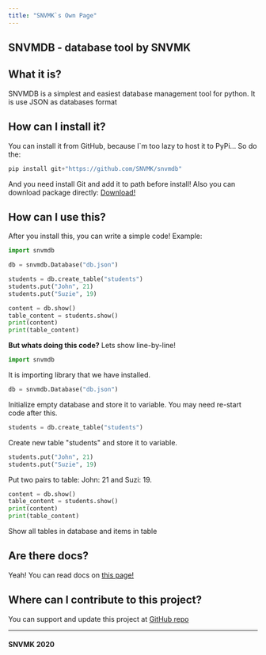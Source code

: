 ```yaml
---
title: "SNVMK`s Own Page"
---
```

## SNVMDB - database tool by SNVMK 

## What it is?

SNVMDB is a simplest and easiest database management tool for python.
It is use JSON as databases format

## How can I install it?

You can install it from GitHub, because I`m too lazy to host it to PyPi...
So do the:

```py
pip install git+"https://github.com/SNVMK/snvmdb"
```

And you need install Git and add it to path before install!
Also you can download package directly: [Download!](snvmdb.zip)

## How can I use this?

After you install this, you can write a simple code!
Example:

```py
import snvmdb

db = snvmdb.Database("db.json")

students = db.create_table("students")
students.put("John", 21)
students.put("Suzie", 19)

content = db.show()
table_content = students.show()
print(content)
print(table_content)
```

**But whats doing this code?** Lets show line-by-line!

```py
import snvmdb
```

It is importing library that we have installed.

```py
db = snvmdb.Database("db.json")
```

Initialize empty database and store it to variable.
You may need re-start code after this.

```py
students = db.create_table("students")
```

Create new table "students" and store it to variable.

```py
students.put("John", 21)
students.put("Suzie", 19)
```

Put two pairs to table: John: 21 and Suzi: 19.

```py
content = db.show()
table_content = students.show()
print(content)
print(table_content) 
```

Show all tables in database and items in table

## Are there docs?

Yeah! You can read docs on [this page!](https://docs.snvmk.tk "SNVMDB Docs")

## Where can I contribute to this project?

You can support and update this project at [GitHub repo](https://github.com/SNVMK/snvmdb)

---

#### SNVMK 2020
